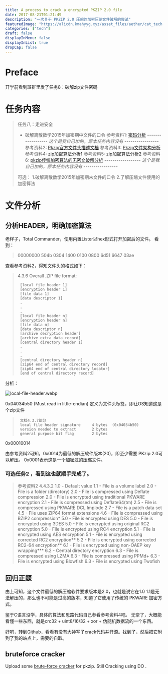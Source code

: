 ```yaml
---
title: A process to crack a encrypted PKZIP 2.0 file
date: 2017-08-21T01:21:49
description: "一次关于 PKZIP 2.0 压缩的加密压缩文件破解的尝试"
featuredImage: "https://alicdn.kmahyyg.xyz/asset_files/aether/cat_tech.webp"
categories: ["tech"]
draft: false
displayInMenu: false
displayInList: true
dropCap: false
---
```


# Preface

开学前看到班群里发了任务8：破解zip文件密码

# 任务内容

> 任务八：走进安全
>
> * 破解离散数学2015年加密期中文件的口令
> 参考资料1: [密码分析](https://zh.wikipedia.org/wiki/%E5%AF%86%E7%A0%81%E5%88%86%E6%9E%90)
------------------ *这个是我自己加的，原本任务内容没有* -----------------
> 参考资料2: [Pkzip官方文件头描述文档](https://pkware.cachefly.net/webdocs/casestudies/APPNOTE.TXT)
> 参考资料3: [Pkzip文件架构分析](https://users.cs.jmu.edu/buchhofp/forensics/formats/pkzip.html)
> 参考资料4: [zip加密算法分析1](https://eprint.iacr.org/2004/078.pdf)
> 参考资料5: [zip加密算法分析2](https://courses.cs.ut.ee/MTAT.07.022/2015_fall/uploads/Main/dmitri-report-f15-16.pdf)
> 参考资料6: [pkzip传统加密算法的无密文破解分析](https://www.cs.auckland.ac.nz/~mike/zipattacks.pdf)
------------------ *这个是我自己加的，原本任务内容没有* -----------------
> 
> 可选：
> 1.破解离散数学2015年加密期末文件的口令
> 2.了解压缩文件使用的加密算法

# 文件分析

## 分析HEADER，明确加密算法

老样子，Total Commander，使用内置Lister以hex形式打开加密后的文件。
看到：

> 00000000   504b 0304 1400 0100 0800 6d51 6647 03ae

查看参考资料2，得知文件头的格式如下：

>    4.3.6 Overall .ZIP file format:
>
>      [local file header 1]
>      [encryption header 1]
>      [file data 1]
>      [data descriptor 1]
>      . 
>      .
>      .
>      [local file header n]
>      [encryption header n]
>      [file data n]
>      [data descriptor n]
>      [archive decryption header] 
>      [archive extra data record] 
>      [central directory header 1]
>      .
>      .
>      .
>      [central directory header n]
>      [zip64 end of central directory record]
>      [zip64 end of central directory locator] 
>      [end of central directory record]

分析：

![local-file-header.webp](https://alicdn.kmahyyg.xyz/asset_files/pkzip1.webp)

0x04034b50 (Must read in little-endian)   定义为文件头标签，即让OS知道这是个zip文件     

>      文档4.3.7部分
>      local file header signature     4 bytes  (0x04034b50)
>      version needed to extract       2 bytes
>      general purpose bit flag        2 bytes

0x00010014

由参考资料2可知，0x0014为最低的解压软件版本(20)，即至少需要 PKzip 2.0可以解压。
0x0001表示这是一个加密过的压缩文件。

### 可选任务2 ，看到这也就顺手完成了。

> 参考资料2 4.4.3.2
>  1.0 - Default value
   1.1 - File is a volume label
   2.0 - File is a folder (directory)
   2.0 - File is compressed using Deflate compression
   2.0 - File is encrypted using traditional PKWARE encryption
   2.1 - File is compressed using Deflate64(tm)
   2.5 - File is compressed using PKWARE DCL Implode 
   2.7 - File is a patch data set 
   4.5 - File uses ZIP64 format extensions
   4.6 - File is compressed using BZIP2 compression*
   5.0 - File is encrypted using DES
   5.0 - File is encrypted using 3DES
   5.0 - File is encrypted using original RC2 encryption
   5.0 - File is encrypted using RC4 encryption
   5.1 - File is encrypted using AES encryption
   5.1 - File is encrypted using corrected RC2 encryption**
   5.2 - File is encrypted using corrected RC2-64 encryption**
   6.1 - File is encrypted using non-OAEP key wrapping***
   6.2 - Central directory encryption
   6.3 - File is compressed using LZMA
   6.3 - File is compressed using PPMd+
   6.3 - File is encrypted using Blowfish
   6.3 - File is encrypted using Twofish

## 回归正题

由上可知，这个文件最低的解压缩软件要求版本是2.0，也就是说它在1.0 1.1是无法解压的，那么也不可能是过高的版本，知道了它使用了传统的 PKWARE 加密方式。

鉴于C语言没学，具体的算法和思路代码自己参看参考资料4吧。
无奈了，大概能看懂一些东西，就是crc32 + uint8/16/32 + xor + 伪随机数据流的一个东西。

好吧，转到Github，看看有没有大神写了crack代码并开源。找到了，然后把它附到了我的站点上，需要的自取。

## bruteforce cracker

Upload some [brute-force cracker](https://alicdn.kmahyyg.xyz/asset_files/zipcracker-bruteforce-real.rar) for pkzip.
Still Cracking using DO .


